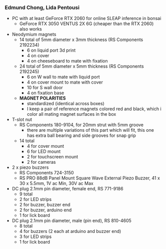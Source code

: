 ### Edmund Chong, Lida Pentousi
- PC with at least GeForce RTX 2060 for online SLEAP inference in bonsai
  - GeForce RTX 3050 VENTUS 2X 6G (cheaper than the RTX 2060) also works
- Neodymium magnets
  - 14 total of 5mm diameter x 3mm thickness (RS Components 2192234)
    - 6 on liquid port 3d print
    - 4 on cover
    - 4 on cheeseboard to mate with fixation
  - 24 total of 5mm diameter x 5mm thickness (RS Components 2192245)
    - 6 on W wall to mate with liquid port
    - 4 on cover mount to mate with cover
    - 10 for S wall door
    - 4 on fixation base
  - **MAGNET POLARITIES**
    - standardized (identical across boxes)
    - I keep a pair of reference magnets colored red and black, which i color all mating magnet surfaces in the box 
- T-slot nut
  - RS Components 180-9104, for 20mm strut with 5mm groove
    - there are multiple variations of this part which will fit, this one has extra ball bearing and side grooves for snap grip
  - 14 total
    - 4 for cover mount
    - 6 for LED mount
    - 2 for touchscreen mount
    - 2 for cameras
- 2 x piezo buzzers
  - RS Components 724-3150
  - RS PRO 88dB Panel Mount Square Wave External Piezo Buzzer, 41 x 30 x 5.5mm, 1V ac Min, 30V ac Max
- DC plug 2.1mm pin diameter, female end, RS 771-9186
  - 9 total
  - 2 for LED strips
  - 2 for buzzer, buzzer end
  - 2 for buzzer, arduino end
  - 1 for lick board
- DC plug 2.1mm pin diameter, male (pin end), RS 810-4605
  - 8 total
  - 4 for buzzers (2 each at arduino and buzzer end)
  - 3 for LED strips
  - 1 for lick board
